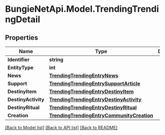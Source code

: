 
# BungieNetApi.Model.TrendingTrendingDetail

## Properties

Name | Type | Description | Notes
------------ | ------------- | ------------- | -------------
**Identifier** | **string** |  | [optional] 
**EntityType** | **int** |  | [optional] 
**News** | [**TrendingTrendingEntryNews**](TrendingTrendingEntryNews.md) |  | [optional] 
**Support** | [**TrendingTrendingEntrySupportArticle**](TrendingTrendingEntrySupportArticle.md) |  | [optional] 
**DestinyItem** | [**TrendingTrendingEntryDestinyItem**](TrendingTrendingEntryDestinyItem.md) |  | [optional] 
**DestinyActivity** | [**TrendingTrendingEntryDestinyActivity**](TrendingTrendingEntryDestinyActivity.md) |  | [optional] 
**DestinyRitual** | [**TrendingTrendingEntryDestinyRitual**](TrendingTrendingEntryDestinyRitual.md) |  | [optional] 
**Creation** | [**TrendingTrendingEntryCommunityCreation**](TrendingTrendingEntryCommunityCreation.md) |  | [optional] 

[[Back to Model list]](../README.md#documentation-for-models)
[[Back to API list]](../README.md#documentation-for-api-endpoints)
[[Back to README]](../README.md)

